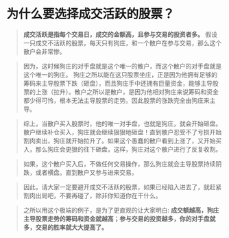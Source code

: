 # 为什么要选择成交活跃的股票？

> **成交活跃是指每个交易日，成交的金额高，且参与交易的投资者多。** 假设一只成交不活跃的股票，每天只有狗庄，和一个散户在参与交易，那么这个散户会非常惨。

> 因为，这时候狗庄的对手盘就是这个唯一的散户，而这个散户的对手盘就是这个唯一的狗庄。 狗庄之所以能在这只股票坐庄，正是因为他拥有足够的筹码来主导股票下跌（砸盘），而且狗庄手中还拥有巨量资金，能够主导股票的上涨（拉升）。散户之所以是散户，是因为他相对狗庄来说筹码和资金都少得可怜，根本无法主导股票的走势。因此股票的涨跌完全由狗庄来主导。

> 综上，当散户买入股票时，他的唯一对手盘，也就是狗庄，就会开始砸盘。散户继续补仓买入，狗庄就会继续狠狠地砸盘！直到散户忍受不了亏损开始割肉卖出，狗庄就开始拉升了。如果这个愚蠢的散户看到上涨了，又开始买入，那么狗庄会更狠的往下砸盘，这样，狗庄对这个散户进行了反复收割。

> 如果，这个散户买入后，不做任何交易操作，那么狗庄就会主导股票持续阴跌，或者横盘。直到散户又参与进来交易。

> 因此，请大家一定要避开成交不活跃的股票，如果已经陷入进去了，就赶紧割肉出局吧，不要再碰了，除非你知道你在干什么。

> 之所以用这个极端的例子，是为了更直观的让大家明白: **成交额越高，狗庄主导股票走势的筹码和资金就越高；参与交易的投资越多，你的对手盘就多，交易的胜率就大大提高了。**
